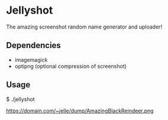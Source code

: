 # Jellyshot

The amazing screenshot random name generator and uploader!

## Dependencies

* imagemagick
* optipng (optional compression of screenshot)

## Usage

$ ./jellyshot

  https://domain.com/~jelle/dump/AmazingBlackReindeer.png

